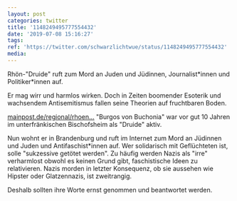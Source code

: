 ```yaml
---
layout: post
categories: twitter
title: '1148249495777554432'
date: '2019-07-08 15:16:27'
tags: 
ref: 'https://twitter.com/schwarzlichtwue/status/1148249495777554432'
media:
---
```

Rhön-"Druide" ruft zum Mord an Juden und Jüdinnen, Journalist\*innen und Politiker\*innen auf.



Er mag wirr und harmlos wirken. Doch in Zeiten boomender Esoterik und wachsendem Antisemitismus fallen seine Theorien auf fruchtbaren Boden.



[mainpost.de/regional/rhoen…](https://www.mainpost.de/regional/rhoengrabfeld/Rhoener-Druide-Rief-Rechtsextremist-zum-Mord-auf;art765,10271837) 
"Burgos von Buchonia" war vor gut 10 Jahren im unterfränkischen Bischofsheim als "Druide" aktiv.

Nun wohnt er in Brandenburg und ruft im Internet zum Mord an Jüdinnen und Juden und Antifaschist\*innen auf. Wer solidarisch mit Geflüchteten ist, solle "sukzessive getötet werden". 
Zu häufig werden Nazis als "irre" verharmlost obwohl es keinen Grund gibt, faschistische Ideen zu relativieren. Nazis morden in letzter Konsequenz, ob sie aussehen wie Hipster oder Glatzennazis, ist zweitrangig.



Deshalb sollten ihre Worte ernst genommen und beantwortet werden. 